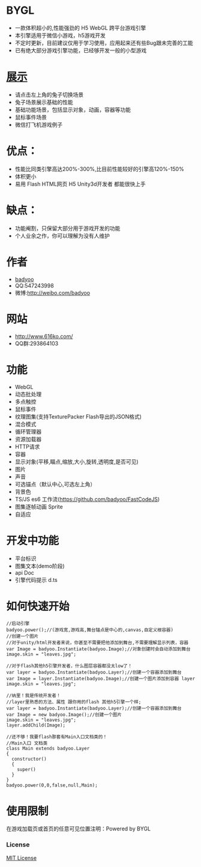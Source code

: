 # BYGL
* 一款体积超小的,性能强劲的 H5 WebGL 跨平台游戏引擎
* 本引擎适用于微信小游戏，h5游戏开发
* 不定时更新，目前建议仅用于学习使用，应用起来还有些Bug跟未完善的工能
* 已有绝大部分游戏引擎功能，已经够开发一般的小型游戏

# [展示](https://www.616ko.com/show)
* 请点击左上角的兔子切换场景
* 兔子场景展示基础的性能
* 基础功能场景，包括显示对象，动画，容器等功能
* 鼠标事件场景
* 微信打飞机游戏例子
# 优点：
* 性能比同类引擎高达200%-300%,比目前性能较好的引擎高120%-150%
* 体积更小
* 易用 Flash HTML网页 H5 Unity3d开发者 都能很快上手

# 缺点：
* 功能阉割，只保留大部分用于游戏开发的功能
* 个人业余之作，你可以理解为没有人维护

# 作者
* [badyoo](https://github.com/badyoo)
* QQ:547243998
* 微博:http://weibo.com/badyoo

# 网站
* http://www.616ko.com/
* QQ群:293864103

# 功能
* WebGL
* 动态批处理
* 多点触控
* 鼠标事件
* 纹理图集(支持TexturePacker Flash导出的JSON格式)
* 混合模式
* 循环管理器
* 资源加载器
* HTTP请求
* 容器
* 显示对象(平移,瞄点,缩放,大小,旋转,透明度,是否可见)
* 图片
* 声音
* 可选锚点（默认中心,可选左上角）
* 背景色
* TS/JS es6 工作流(https://github.com/badyoo/FastCodeJS)
* 图集逐帧动画 Sprite
* 自适应

# 开发中功能
* 平台标识
* 图集文本(demo阶段)
* api Doc
* 引擎代码提示 d.ts

# 如何快速开始
	//启动引擎
	badyoo.power();//(游戏宽,游戏高,舞台锚点是中心的,canvas,自定义根容器)
	//创建一个图片
	//对于unity/html开发者来说，你甚至不需要把他添加到舞台,不需要理解显示列表，容器
	var Image = badyoo.Instantiate(badyoo.Image);//对象创建时会自动添加到舞台
	image.skin = "leaves.jpg";

	//对于flash其他h5引擎开发者，什么图层容器都没太low了！
	var layer = badyoo.Instantiate(badyoo.Layer);//创建一个容器添加到舞台
	var Image = layer.Instantiate(badyoo.Image);//创建一个图片添加到容器 layer
	image.skin = "leaves.jpg";
	
	//纳里！我是传统开发者！
	//layer里熟悉的方法、属性 跟你用的flash 其他h5引擎一个样;
	var layer = badyoo.Instantiate(badyoo.Layer);//创建一个容器添加到舞台
	var Image = new badyoo.Image();//创建一个图片
	image.skin = "leaves.jpg";
	layer.addChild(Image);
	
	//还不够！我要flash那套有Main入口文档类的！
	//Main入口 文档类
	class Main extends badyoo.Layer
	{
	  constructor()
	  {
		super()
	  }
	}
	badyoo.power(0,0,false,null,Main);
	

# 使用限制
在游戏加载页或首页的任意可见位置注明：Powered by BYGL

### License
[MIT License](https://github.com/badyoo/BYGL/blob/master/LICENSE)

